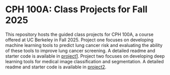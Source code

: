 # CPH 100A: Class Projects for Fall 2025

This repository hosts the guided class projects for CPH 100A, a course offered at UC Berkeley in Fall 2025. Project one focuses on developing machine learning tools to predict lung cancer risk and evaluating the ability of these tools to improve lung cancer screening. A detailed readme and starter code is available in [project1](project1/README.md). Project two focuses on developing deep learning tools for medical image classification and segmentation. A detailed readme and starter code is available in [project2](project2/README.md).

